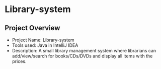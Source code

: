 # Library-system

## Project Overview

- Project Name: Library-system
- Tools used: Java in IntelliJ IDEA
- Description: A small library management system where librarians can add/view/search for books/CDs/DVDs and display all  items with the prices.


